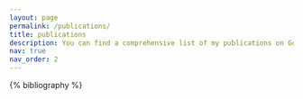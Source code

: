 ```yaml
---
layout: page
permalink: /publications/
title: publications
description: You can find a comprehensive list of my publications on Google Scholar.
nav: true
nav_order: 2
---
```



<!-- _pages/publications.md -->
<div class="publications">

{% bibliography %}

</div>
